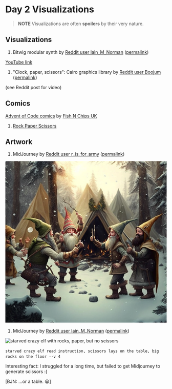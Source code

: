 # Day 2 Visualizations

> **NOTE** Visualizations are often **spoilers** by their very nature.

## Visualizations

1. Bitwig modular synth by [Reddit user Iain\_M\_Norman](https://www.reddit.com/user/Iain_M_Norman)
   ([permalink](https://www.reddit.com/r/adventofcode/comments/zbfe2m/2022_day_02_part1_bitwig_a_rps_scoring_system/))

[YouTube link](https://youtu.be/_4uci-mq94Y)

1. "Clock, paper, scissors": Cairo graphics library by [Reddit user Boojum](https://www.reddit.com/user/Boojum)
   ([permalink](https://www.reddit.com/r/adventofcode/comments/zag8vh/2022_day_2_clock_paper_scissors/))

(see Reddit post for video)

## Comics

[Advent of Code comics](https://www.webtoons.com/en/challenge/advent-of-code/list?title_no=713188)
by [Fish N Chips UK](https://www.webtoons.com/en/creator/69q8f)

1. [Rock Paper Scissors](https://www.webtoons.com/en/challenge/advent-of-code/rock-paper-scissors/viewer?title_no=713188&episode_no=31)

## Artwork

1. MidJourney by [Reddit user r\_is\_for\_army](https://www.reddit.com/user/r_is_for_army)
   ([permalink](https://www.reddit.com/r/adventofcode/comments/zewngg/midjourney_artwork_of_day_2_the_rock_paper/))

![elves playing rock paper scissors](tvkll7cs0g4a1.png)

1. MidJourney by [Reddit user Iain\_M\_Norman](https://www.reddit.com/user/Iain_M_Norman)
   ([permalink](https://www.reddit.com/r/adventofcode/comments/zadxlp/ai_imagine_advent_of_code_2022_day_2/iyle2lw/))

![starved crazy elf with rocks, paper, but no scissors](roshambo.png)

`starved crazy elf read instruction, scissors lays on the table, big rocks on the floor --v 4`

Interesting fact: I struggled for a long time, but failed to get Midjourney to generate scissors :(

\[BJN: ...or a table. 😀]
